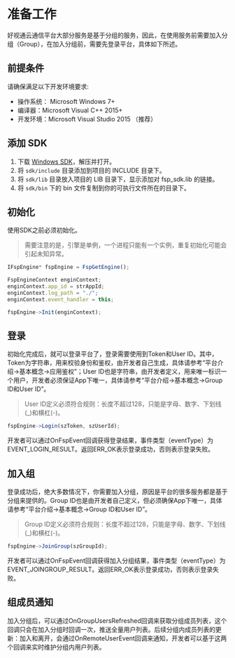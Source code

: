 # 准备工作

好视通云通信平台大部分服务是基于分组的服务，因此，在使用服务前需要加入分组（Group），在加入分组前，需要先登录平台，具体如下所述。

## 前提条件

请确保满足以下开发环境要求:

-   操作系统： Microsoft Windows 7+
-   编译器：Microsoft Visual C++ 2015+
-   开发环境：Microsoft Visual Studio 2015 （推荐）

## 添加 SDK

1.  下载 [Windows SDK](http://paas.hst.com/developer/downloadSDK)，解压并打开。
2.  将 `sdk/include` 目录添加到项目的 INCLUDE 目录下。
3.  将 `sdk/lib` 目录放入项目的 LIB 目录下，显示添加对 fsp_sdk.lib 的链接。 
4.  将 `sdk/bin` 下的 bin 文件复制到你的可执行文件所在的目录下。


## 初始化
使用SDK之前必须初始化。

> 需要注意的是，引擎是单例，一个进程只能有一个实例，重复初始化可能会引起未知异常。
 
```js
IFspEngine* fspEngine = FspGetEngine();

FspEngineContext enginContext; 
enginContext.app_id = strAppId;
enginContext.log_path = "./";
enginContext.event_handler = this;

fspEngine->Init(enginContext);
```

## 登录

初始化完成后，就可以登录平台了，登录需要使用到Token和User ID。其中，Token为字符串，用来校验身份和鉴权，由开发者自己生成，具体请参考“平台介绍->基本概念->应用鉴权”；User ID也是字符串，由开发者定义，用来唯一标识一个用户，开发者必须保证App下唯一，具体请参考“平台介绍->基本概念->Group ID和User ID”。

> User ID定义必须符合规则：长度不超过128，只能是字母、数字、下划线(_)和横杠(-)。

```js
fspEngine->Login(szToken, szUserId);
```

开发者可以通过OnFspEvent回调获得登录结果，事件类型（eventType）为EVENT_LOGIN_RESULT。返回ERR_OK表示登录成功，否则表示登录失败。

## 加入组

登录成功后，绝大多数情况下，你需要加入分组，原因是平台的很多服务都是基于分组来提供的。Group ID也是由开发者自己定义，但必须确保App下唯一，具体请参考“平台介绍->基本概念->Group ID和User ID”。

> Group ID定义必须符合规则：长度不超过128，只能是字母、数字、下划线(_)和横杠(-)。

```js
fspEngine->JoinGroup(szGroupId);
```

开发者可以通过OnFspEvent回调获得加入分组结果，事件类型（eventType）为EVENT_JOINGROUP_RESULT。返回ERR_OK表示登录成功，否则表示登录失败。

## 组成员通知

加入分组后，可以通过OnGroupUsersRefreshed回调来获取分组成员列表，这个回调只会在加入分组时回调一次，推送全量用户列表。后续分组内成员列表的更新：加入和离开，会通过OnRemoteUserEvent回调来通知，开发者可以基于这两个回调来实时维护分组内用户列表。
